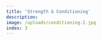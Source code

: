 ```yaml
---
title: 'Strength & Conditioning'
description:
image: /uploads/conditioning-2.jpg
index: 3
---
```



